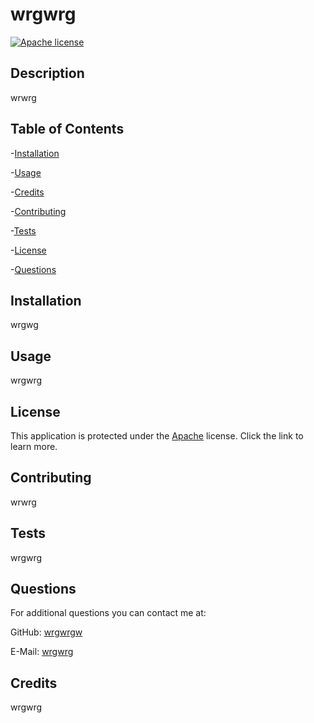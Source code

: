 # wrgwrg
  [![Apache license](https://img.shields.io/badge/License-Apache-blue.svg)](https://www.apache.org/licenses/LICENSE-2.0)
  ## Description
  wrwrg
  ## Table of Contents
  -[Installation](#installation)

  -[Usage](#usage)

  -[Credits](#credits)

  -[Contributing](#contributing)

  -[Tests](#tests)

  -[License](#license)

  -[Questions](#questions)

  ## Installation
  wrgwg
  ## Usage
  wrgwrg
  ## License
  This application is protected under the [Apache](https://www.apache.org/licenses/LICENSE-2.0) license. Click the link to learn more.
  ## Contributing
  wrwrg
  ## Tests
  wrgwrg
  ## Questions
  For additional questions you can contact me at:

  GitHub: [wrgwrgw](https://github.com/wrgwrgw)

  E-Mail: [wrgwrg](mailto:wrgwrg)
  ## Credits
  wrgwrg
